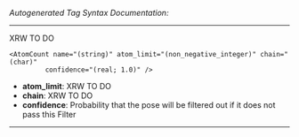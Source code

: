_Autogenerated Tag Syntax Documentation:_

---
XRW TO DO

```
<AtomCount name="(string)" atom_limit="(non_negative_integer)" chain="(char)"
         confidence="(real; 1.0)" />
```

-   **atom_limit**: XRW TO DO
-   **chain**: XRW TO DO
-   **confidence**: Probability that the pose will be filtered out if it does not pass this Filter

---
